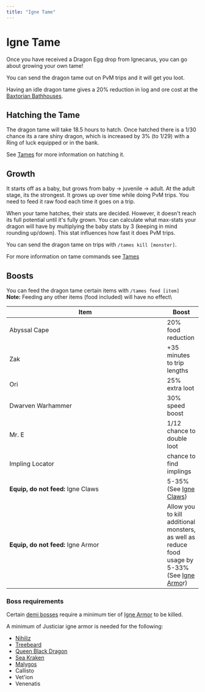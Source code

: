 ```yaml
---
title: "Igne Tame"
---
```


# Igne Tame

Once you have received a Dragon Egg drop from Ignecarus, you can go about growing your own tame!

You can send the dragon tame out on PvM trips and it will get you loot.

Having an idle dragon tame gives a 20% reduction in log and ore cost at the [Baxtorian Bathhouses](../../minigames/baxtorian-bathhouses.md#boosts).

## Hatching the Tame

The dragon tame will take 18.5 hours to hatch. Once hatched there is a 1/30 chance its a rare shiny dragon, which is increased by 3% (to 1/29) with a Ring of luck equipped or in the bank.

See [Tames](./#hatching-the-tame) for more information on hatching it.

## Growth

It starts off as a baby, but grows from baby -> juvenile -> adult. At the adult stage, its the strongest. It grows up over time while doing PvM trips. You need to feed it raw food each time it goes on a trip.

When your tame hatches, their stats are decided. However, it doesn't reach its full potential until it's fully grown. You can calculate what max-stats your dragon will have by multiplying the baby stats by 3 (keeping in mind rounding up/down). This stat influences how fast it does PvM trips.

You can send the dragon tame on trips with `/tames kill [monster]`.

For more information on tame commands see [Tames](./)

## Boosts

You can feed the dragon tame certain items with `/tames feed [item]`\
**Note:** Feeding any other items (food included) will have no effect\\

<table><thead><tr><th width="652">Item</th><th>Boost</th></tr></thead><tbody><tr><td>Abyssal Cape</td><td>20% food reduction</td></tr><tr><td>Zak</td><td>+35 minutes to trip lengths</td></tr><tr><td>Ori</td><td>25% extra loot</td></tr><tr><td>Dwarven Warhammer</td><td>30% speed boost</td></tr><tr><td>Mr. E</td><td>1/12 chance to double loot</td></tr><tr><td>Impling Locator</td><td>chance to find implings</td></tr><tr><td><strong>Equip, do not feed:</strong> Igne Claws</td><td>5-35% (See <a href="igne-equipment.md#igne-claw-creation">Igne Claws</a>)</td></tr><tr><td><strong>Equip, do not feed:</strong> Igne Armor</td><td>Allow you to kill additional monsters, as well as reduce food usage by 5-33% (See <a href="igne-equipment.md#igne-armor-creation">Igne Armo</a>r)</td></tr></tbody></table>

### Boss requirements

Certain [demi bosses](../../bso-custom-killables/demi-bosses/) require a minimum tier of [Igne Armor](igne-equipment.md#igne-armor-creation) to be killed.

A minimum of Justiciar igne armor is needed for the following:

- [Nihiliz](../../bso-custom-killables/demi-bosses/nihiliz.md)
- [Treebeard](../../bso-custom-killables/demi-bosses/treebeard.md)
- [Queen Black Dragon](../../bso-custom-killables/demi-bosses/queen-black-dragon.md)
- [Sea Kraken](../../bso-custom-killables/demi-bosses/sea-kraken.md)
- [Malygos](../../bso-custom-killables/demi-bosses/malygos.md)
- Callisto
- Vet'ion
- Venenatis
